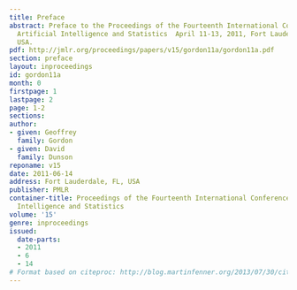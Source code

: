 ```yaml
---
title: Preface
abstract: Preface to the Proceedings of the Fourteenth International Conference on
  Artificial Intelligence and Statistics  April 11-13, 2011, Fort Lauderdale, FL,
  USA.
pdf: http://jmlr.org/proceedings/papers/v15/gordon11a/gordon11a.pdf
section: preface
layout: inproceedings
id: gordon11a
month: 0
firstpage: 1
lastpage: 2
page: 1-2
sections: 
author:
- given: Geoffrey
  family: Gordon
- given: David
  family: Dunson
reponame: v15
date: 2011-06-14
address: Fort Lauderdale, FL, USA
publisher: PMLR
container-title: Proceedings of the Fourteenth International Conference on Artificial
  Intelligence and Statistics
volume: '15'
genre: inproceedings
issued:
  date-parts:
  - 2011
  - 6
  - 14
# Format based on citeproc: http://blog.martinfenner.org/2013/07/30/citeproc-yaml-for-bibliographies/
---
```

